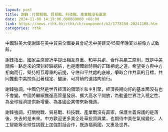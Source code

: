 ```yaml
---
layout: post
title: 謝鋒：打關稅戰、貿易戰、科技戰、產業戰沒有贏家
date: 2024-11-08 14:19:06.000000000 +08:00
link: https://news.rthk.hk/rthk/ch/component/k2/1778150-20241108.htm
categories: rthk
---
```


中國駐美大使謝鋒在美中貿易全國委員會紀念中美建交45周年晚宴以視像方式致辭。

謝鋒指出，國家主席習近平提出相互尊重、和平共處、合作共贏三原則，既是中美關係一路走來的深刻經驗總結，也是兩國新時期的正確相處之道。希望美方與中方相向而行，堅持相互尊重的前提，守住和平共處的底線，爭取合作共贏的目標，共同推動中美關係沿著穩定、健康、可持續的道路向前行。

謝鋒強調，中國仍然是世界經濟的領頭羊和主引擎，經濟長期向好的基本面沒有也不會變。中國將繼續推進高質量發展、擴大高水平開放，為動盪世界注入穩定性、為全球經濟提供新增量、為各國企業帶來新機遇。

謝鋒強調，打關稅戰、貿易戰、科技戰、產業戰沒有贏家，保護主義保護的是落後，失去的是未來。中方歡迎更多美企赴華投資興業，也期待中美在氣候變化、人工智能等全球性挑戰上加強對話合作，既造福兩國，又惠及世界。
